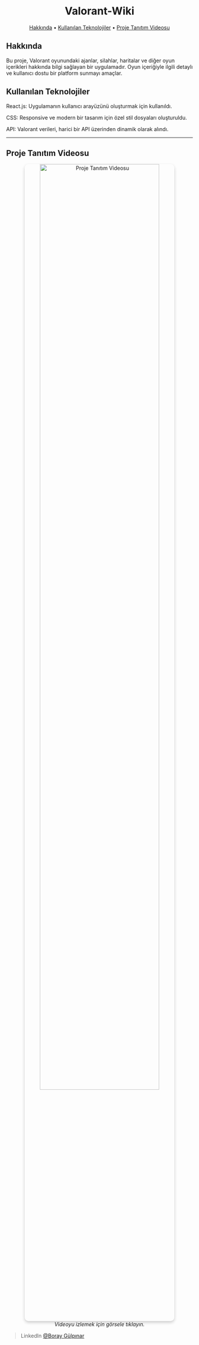 
<h1 align="center">
  <br>
  Valorant-Wiki
  <br>
</h1>

<p align="center">
  <a href="#hakkında">Hakkında</a> •
  <a href="#kullanılan-teknolojiler">Kullanılan Teknolojiler</a> •
  <a href="#proje-tanıtım-videosu">Proje Tanıtım Videosu</a> 
</p>


## Hakkında

Bu proje, Valorant oyunundaki ajanlar, silahlar, haritalar ve diğer oyun içerikleri hakkında bilgi sağlayan bir uygulamadır. Oyun içeriğiyle ilgili detaylı ve kullanıcı dostu bir platform sunmayı amaçlar.


## Kullanılan Teknolojiler

React.js: Uygulamanın kullanıcı arayüzünü oluşturmak için kullanıldı.

CSS: Responsive ve modern bir tasarım için özel stil dosyaları oluşturuldu.

API: Valorant verileri, harici bir API üzerinden dinamik olarak alındı.

---

## Proje Tanıtım Videosu

<p align="center">
  <a href="https://youtu.be/bSOZBi4gQvI">
    <img src="https://img.youtube.com/vi/bSOZBi4gQvI/0.jpg" alt="Proje Tanıtım Videosu" style="width:80%; border-radius:10px; box-shadow: 0 4px 8px rgba(0, 0, 0, 0.2);">
  </a>
  <br>
  <i>Videoyu izlemek için görsele tıklayın.</i>
</p>





> LinkedIn [@Boray Gülpınar](https://www.linkedin.com/in/boray-gulpinar/)

